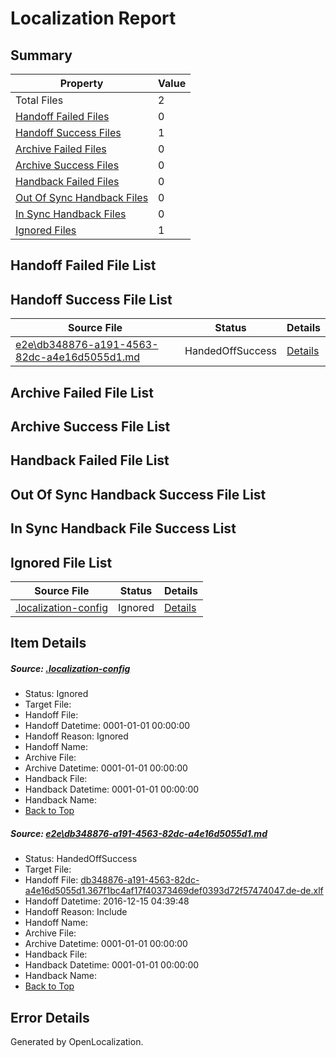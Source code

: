 # <a name='report-top'></a> Localization Report

## Summary
 Property | Value 
 -------- | ----- 
 Total Files | 2
[ Handoff Failed Files ](#handoff-failed-list)| 0
[ Handoff Success Files ](#handoff-success-list)| 1
[ Archive Failed Files ](#archive-failed-list)| 0
[ Archive Success Files ](#archive-success-list)| 0
[ Handback Failed Files ](#handback-failed-list)| 0
[ Out Of Sync Handback Files ](#outofsync-handback-success-list)| 0
[ In Sync Handback Files ](#insync-handback-success-list)| 0
[ Ignored Files ](#ignored-list)| 1

## <a name='handoff-failed-list'></a> Handoff Failed File List

## <a name='handoff-success-list'></a> Handoff Success File List
 Source File | Status | Details 
 ----------- | ------ | ------- 
 [e2e\db348876-a191-4563-82dc-a4e16d5055d1.md](https://github.com/OpenLocalizationTestOrg/ol-test0/blob/9d9bce63da5cbec4fd1174900b338dbd0ea171c4/e2e/db348876-a191-4563-82dc-a4e16d5055d1.md) | HandedOffSuccess | [Details](#6009b4613e7e2c4de4a8236029eb1204a7c6499f1)

## <a name='archive-failed-list'></a> Archive Failed File List

## <a name='archive-success-list'></a> Archive Success File List

## <a name='handback-failed-list'></a> Handback Failed File List

## <a name='outofsync-handback-success-list'></a> Out Of Sync Handback Success File List

## <a name='insync-handback-success-list'></a> In Sync Handback File Success List

## <a name='ignored-list'></a> Ignored File List
 Source File | Status | Details 
 ----------- | ------ | ------- 
 [.localization-config](https://github.com/OpenLocalizationTestOrg/ol-test0/blob/9d9bce63da5cbec4fd1174900b338dbd0ea171c4/.localization-config) | Ignored | [Details](#cb0632cf59c1387fc1742bfb9fa3c47f87e2e5c90)

## Item Details
##### <a name='cb0632cf59c1387fc1742bfb9fa3c47f87e2e5c90'></a> Source: [.localization-config](https://github.com/OpenLocalizationTestOrg/ol-test0/blob/9d9bce63da5cbec4fd1174900b338dbd0ea171c4/.localization-config)
* Status: Ignored
* Target File: 
* Handoff File: 
* Handoff Datetime: 0001-01-01 00:00:00
* Handoff Reason: Ignored
* Handoff Name: 
* Archive File: 
* Archive Datetime: 0001-01-01 00:00:00
* Handback File: 
* Handback Datetime: 0001-01-01 00:00:00
* Handback Name: 
* [Back to Top](#report-top)

##### <a name='6009b4613e7e2c4de4a8236029eb1204a7c6499f1'></a> Source: [e2e\db348876-a191-4563-82dc-a4e16d5055d1.md](https://github.com/OpenLocalizationTestOrg/ol-test0/blob/9d9bce63da5cbec4fd1174900b338dbd0ea171c4/e2e/db348876-a191-4563-82dc-a4e16d5055d1.md)
* Status: HandedOffSuccess
* Target File: 
* Handoff File: [db348876-a191-4563-82dc-a4e16d5055d1.367f1bc4af17f40373469def0393d72f57474047.de-de.xlf](https://github.com/OpenLocalizationTestOrg/ol-test0-handoff/blob/833938e5f4738078f4e34d9af90e884c37cc2318/ol-handoff/OpenLocalizationTestOrg/ol-test0-dede/xinjiang/ht/db348876-a191-4563-82dc-a4e16d5055d1.367f1bc4af17f40373469def0393d72f57474047.de-de.xlf)
* Handoff Datetime: 2016-12-15 04:39:48
* Handoff Reason: Include
* Handoff Name: 
* Archive File: 
* Archive Datetime: 0001-01-01 00:00:00
* Handback File: 
* Handback Datetime: 0001-01-01 00:00:00
* Handback Name: 
* [Back to Top](#report-top)


## Error Details

Generated by OpenLocalization.
